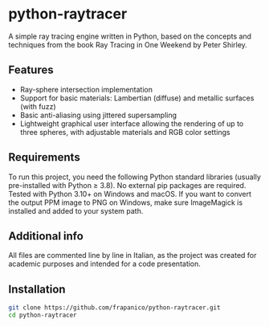 # python-raytracer
A simple ray tracing engine written in Python, based on the concepts and techniques from the book Ray Tracing in One Weekend by Peter Shirley.

## Features
- Ray-sphere intersection implementation
- Support for basic materials: Lambertian (diffuse) and metallic surfaces (with fuzz)
- Basic anti-aliasing using jittered supersampling
- Lightweight graphical user interface allowing the rendering of up to three spheres, with adjustable materials and RGB color settings

## Requirements
To run this project, you need the following Python standard libraries (usually pre-installed with Python ≥ 3.8). No external pip packages are required. Tested with Python 3.10+ on Windows and macOS. If you want to convert the output PPM image to PNG on Windows, make sure ImageMagick is installed and added to your system path.

## Additional info
All files are commented line by line in Italian, as the project was created for academic purposes and intended for a code presentation.

## Installation
```bash
git clone https://github.com/frapanico/python-raytracer.git
cd python-raytracer


